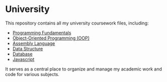# University

This repository contains all my university coursework files, including:

<ul>
  <li><a href="https://github.com/uzairkbrr/University/tree/main/Programming_Fundamentals">Programming Fundamentals</a></li>
  <li><a href="https://github.com/uzairkbrr/University/tree/main/Object_Oriented_Programming">Object-Oriented Programming (OOP)</a></li>
  <li><a href="https://github.com/uzairkbrr/University/tree/main/Assembly_Language">Assembly Language</a></li>
  <li><a href="https://github.com/uzairkbrr/University/tree/main/Data_Structure">Data Structure</a></li>
  <li><a href="https://github.com/uzairkbrr/University/tree/main/DataBase">Database</a></li>
  <li><a href="https://github.com/uzairkbrr/University/tree/main/JavaScript">Javascript</a></li>
</ul>

It serves as a central place to organize and manage my academic work and code for various subjects.
